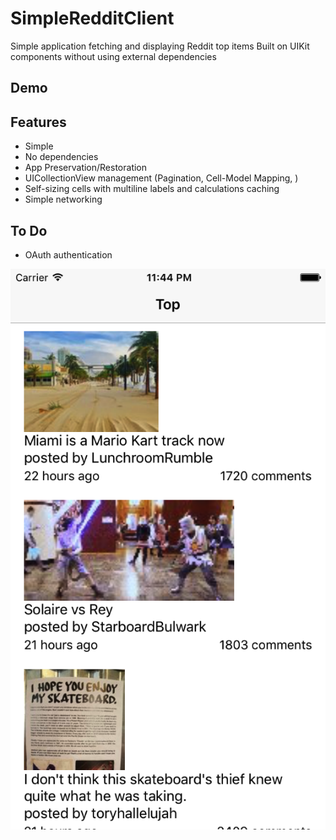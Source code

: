 SimpleRedditClient
===================

Simple application fetching and displaying Reddit top items
Built on UIKit components without using external dependencies


Demo
--

Features
--
- Simple
- No dependencies
- App Preservation/Restoration
- UICollectionView management (Pagination, Cell-Model Mapping, )
- Self-sizing cells with multiline labels and calculations caching
- Simple networking


To Do
--
- OAuth authentication

![ScreenShot](Demo.png)
